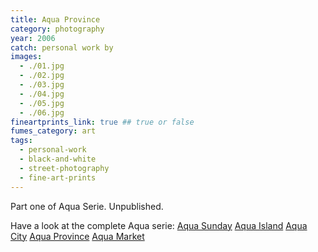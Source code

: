 ```yaml
---
title: Aqua Province
category: photography
year: 2006
catch: personal work by
images:
  - ./01.jpg
  - ./02.jpg
  - ./03.jpg
  - ./04.jpg
  - ./05.jpg
  - ./06.jpg
fineartprints_link: true ## true or false
fumes_category: art
tags:
  - personal-work
  - black-and-white
  - street-photography
  - fine-art-prints
---
```


Part one of Aqua Serie. Unpublished.

Have a look at the complete Aqua serie:
[Aqua Sunday](./aqua-sunday)
[Aqua Island](./aqua-island)
[Aqua City](./aqua-city)
[Aqua Province](./aqua-province)
[Aqua Market](./aqua-market)
